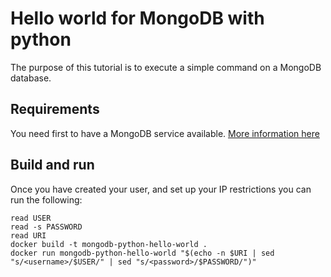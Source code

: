 # Hello world for MongoDB with python

The purpose of this tutorial is to execute a simple command on a MongoDB database.

## Requirements

You need first to have a MongoDB service available. [More information here](https://www.ovhcloud.com/en/public-cloud/mongodb/)

## Build and run

Once you have created your user, and set up your IP restrictions you can run the following:

```console
read USER
read -s PASSWORD
read URI
docker build -t mongodb-python-hello-world .
docker run mongodb-python-hello-world "$(echo -n $URI | sed "s/<username>/$USER/" | sed "s/<password>/$PASSWORD/")"
```
